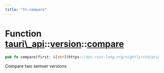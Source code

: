 ```yaml
---
title: "fn.compare"
---
```


Function [tauri\\\_api](/api/rust/tauri\_api/../index.html)::[version](/api/rust/tauri\_api/index.html)::[compare](/api/rust/tauri\_api/)
=========================================================================================================================================

```rust
pub fn compare(first: &[str](https://doc.rust-lang.org/nightly/std/primitive.str.html), second: &[str](https://doc.rust-lang.org/nightly/std/primitive.str.html)) -&gt; [Result](/api/rust/tauri\_api/../../tauri\_api/type.Result.html "type tauri\_api::Result")&lt;[i32](https://doc.rust-lang.org/nightly/std/primitive.i32.html)\&gt;
```

Compare two semver versions
      